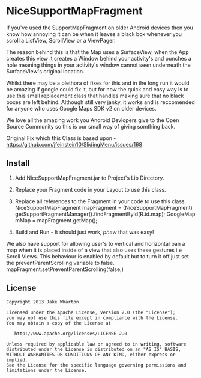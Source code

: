 NiceSupportMapFragment
======================

If you've used the SupportMapFragment on older Android devices then you know how annoying it can be when it leaves a black box whenever you scroll a ListView, ScrollView or a ViewPager.

The reason behind this is that the Map uses a SurfaceView, when the App creates this view it creates a Window behind your activity's and punches a hole meaning things in your activity's window cannot seen underneath the SurfaceView's original location. 

Whilst there may be a plethora of fixes for this and in the long run it would be amazing if google could fix it, but for now the quick and easy way is to use this small replacement class that handles making sure that no black boxes are left behind. Although still very janky, it works and is reccomended for anyone who uses Google Maps SDK v2 on older devices.

We love all the amazing work you Android Devlopers give to the Open Source Community so this is our small way of giving somthing back.

Original Fix which this Class is based upon -  https://github.com/jfeinstein10/SlidingMenu/issues/168

Install
-------

1. Add NiceSupportMapFragment.jar to Project's Lib Directory.
2. Replace your Fragment code in your Layout to use this class.
    <fragment
          android:id="@+id/map"
          android:layout_width="match_parent"
          android:layout_height="match_parent"
          android:name="com.NYXDigital.NiceSupportMapFragment"/>

3. Replace all references to the Fragment in your code to use this class.
    NiceSupportMapFragment mapFragment = (NiceSupportMapFragment) getSupportFragmentManager().findFragmentById(R.id.map);
    GoogleMap mMap = mapFragment.getMap();

4. Build and Run - It should just work, *phew* that was easy!

We also have support for allowing user's to vertical and horizontal pan a map when it is placed inside of a view that also uses these gestures i.e Scroll Views. This behaviour is enabled by default but to turn it off just set the preventParentScrolling variable to false.
   mapFragment.setPreventParentScrolling(false;)


License
-------

    Copyright 2013 Jake Wharton

    Licensed under the Apache License, Version 2.0 (the "License");
    you may not use this file except in compliance with the License.
    You may obtain a copy of the License at

       http://www.apache.org/licenses/LICENSE-2.0

    Unless required by applicable law or agreed to in writing, software
    distributed under the License is distributed on an "AS IS" BASIS,
    WITHOUT WARRANTIES OR CONDITIONS OF ANY KIND, either express or implied.
    See the License for the specific language governing permissions and
    limitations under the License.
